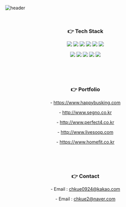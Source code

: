 ![header](https://capsule-render.vercel.app/api?type=slice&color=c0eb75&height=150&section=header&text=Hangyu%20Choi&fontSize=90)


</br><h3 align="center">:point_right: Tech Stack</h3>

<p align="center">
  <img src="https://img.shields.io/badge/HTML5-E34F26?style=flat-square&logo=HTML5&logoColor=white"/>
  <img src="https://img.shields.io/badge/CSS3-1572B6?style=flat-square&logo=CSS3&logoColor=white"/>
  <img src="https://img.shields.io/badge/Sass-CC6699?style=flat-square&logo=Sass&logoColor=white"/>
  <img src="https://img.shields.io/badge/JavaScript-F7DF1E?style=flat-square&logo=JavaScript&logoColor=black"/>
  <img src="https://img.shields.io/badge/JQuery-0769AD?style=flat-square&logo=JQuery&logoColor=white"/>
  <img src="https://img.shields.io/badge/React-61DAFB?style=flat-square&logo=React&logoColor=black"/>
</p>
<p align="center">
  <img src="https://img.shields.io/badge/Spring-6DB33F?style=flat-square&logo=Spring&logoColor=white"/>
  <img src="https://img.shields.io/badge/Java-007396?style=flat-square&logo=Java&logoColor=white"/>
  <img src="https://img.shields.io/badge/MySQL-4479A1?style=flat-square&logo=MySQL&logoColor=white"/>
  <img src="https://img.shields.io/badge/Oracle-F80000?style=flat-square&logo=Oracle&logoColor=white"/>
  <img src="https://img.shields.io/badge/Apache Cordova-E8E8E8?style=flat-square&logo=Apache&nbsp;Cordova&logoColor=white"/>
</p>

</br></br></br><h3 align="center">:point_right: Portfolio</h3>

<p align="center">- <a href="http://www.happybusking.com">https://www.happybusking.com</a></p>
<p align="center">- <a href="http://www.segno.co.kr">http://www.segno.co.kr</a></p>
<p align="center">- <a href="http://www.perfect4.co.kr">http://www.perfect4.co.kr</a></p>
<p align="center">- <a href="http://www.livesoop.com">http://www.livesoop.com</a></p>
<p align="center">- <a href="https://www.homefit.co.kr">https://www.homefit.co.kr</a></p>

</br></br></br><h3 align="center">:point_right: Contact</h3>

<p align="center">- Email : <a href="mailto:chkue0924@kakao.com">chkue0924@kakao.com<a/></p>
<p align="center">- Email : <a href="mailto:chkue2@naver.com">chkue2@naver.com<a/></p>
